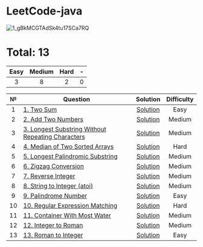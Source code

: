 # LeetCode-java
![1_gBkMCGTAdSk4tu17SCa7RQ](https://github.com/makc2299/LeetCode/assets/44743531/a6e7f076-c6b1-4e42-ada6-4676c0db9be2)


# Total: 13

|   Easy  |  Medium | Hard |  -  |
|:-------:|:-------:|:----:|:---:|
|   3     |    8    |  2   | 0   |


| № | Question | Solution | Difficulty |
|:----------:|------------------------------------------------------------------------------------------------------------------------------------------------------------|:---------------------------------------------------------------------------------------------------------------------------------:|:----------:|
| 1 | [1. Two Sum](https://leetcode.com/problems/two-sum/) | [Solution](https://github.com/makc2299/LeetCode/blob/master/src/main/java/array/TwoSum1.java) | Easy |
| 2 | [2. Add Two Numbers](https://leetcode.com/problems/add-two-numbers/) | [Solution](https://github.com/makc2299/LeetCode/blob/master/src/main/java/linked_list/AddTwoNumbers.java) | Medium |
| 3 | [3. Longest Substring Without Repeating Characters](https://leetcode.com/problems/longest-substring-without-repeating-characters/) | [Solution](https://github.com/makc2299/LeetCode/blob/master/src/main/java/LongestSubstringWithoutRepeatingCharacters.java) | Medium |
| 4 | [4. Median of Two Sorted Arrays](https://leetcode.com/problems/median-of-two-sorted-arrays/) | [Solution](https://github.com/makc2299/LeetCode/blob/master/src/main/java/array/MedianOfTwoSortedArrays.java) | Hard |
| 5 | [5. Longest Palindromic Substring](https://leetcode.com/problems/longest-palindromic-substring/) | [Solution](https://github.com/makc2299/LeetCode/blob/master/src/main/java/string/LongestPalindromicSubstring.java) | Medium |
| 6 | [6. Zigzag Conversion](https://leetcode.com/problems/zigzag-conversion/) | [Solution](https://github.com/makc2299/LeetCode/blob/master/src/main/java/ZigzagConversion.java) | Medium |
| 7 | [7. Reverse Integer](https://leetcode.com/problems/reverse-integer/) | [Solution](https://github.com/makc2299/LeetCode/blob/master/src/main/java/ReverseInteger.java) | Medium |
| 8 | [8. String to Integer (atoi)](https://leetcode.com/problems/string-to-integer-atoi/) | [Solution](https://github.com/makc2299/LeetCode/blob/master/src/main/java/string/StringToIntegerAtoi.java) | Medium |
| 9 | [9. Palindrome Number](https://leetcode.com/problems/palindrome-number/) | [Solution](https://github.com/makc2299/LeetCode/blob/master/src/main/java/PalindromeNumber.java) | Easy |
| 10 | [10. Regular Expression Matching](https://leetcode.com/problems/regular-expression-matching/) | [Solution](https://github.com/makc2299/LeetCode/blob/master/src/main/java/dynamic_programming/RegularExpressionMatching.java) | Hard |
| 11 | [11. Container With Most Water](https://leetcode.com/problems/container-with-most-water/) | [Solution](https://github.com/makc2299/LeetCode/blob/master/src/main/java/ContainerWithMostWater.java) | Medium |
| 12 | [12. Integer to Roman](https://leetcode.com/problems/integer-to-roman/) | [Solution](https://github.com/makc2299/LeetCode/blob/master/src/main/java/IntegerToRoman.java) | Medium |
| 13 | [13. Roman to Integer](https://leetcode.com/problems/roman-to-integer/) | [Solution](https://github.com/makc2299/LeetCode/blob/master/src/main/java/RomanToInteger.java) | Easy |


